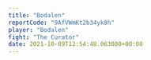```yaml
---
title: "Bodalen"
reportCode: "9AfVWmKt2b34yk8h"
player: "Bodalen"
fight: "The Curator"
date: 2021-10-09T12:54:48.063000+00:00
---
```


